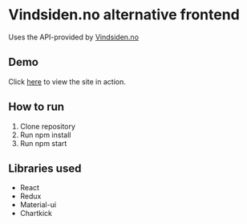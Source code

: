 # Vindsiden.no alternative frontend
Uses the API-provided by [Vindsiden.no](http://vindsiden.no/)

## Demo
Click [here](https://boring-dubinsky-ac8af1.netlify.com/) to view the site in action.

## How to run
1. Clone repository
2. Run npm install
3. Run npm start

## Libraries used
* React
* Redux
* Material-ui
* Chartkick


